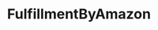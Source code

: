 ---
title: FulfillmentByAmazon
crosslinks:
- Flipping
- Entrepreneur
- autotldr
- WalmartSellers
- flippingcirclejerk
- videos
- startups
- livven
- IAmA
- causeWhyNotMate
- ecommerce
- amazon
- AmazonFBA
- supremeclothing
- handmadeamazon
- conspiracy
- worldnews
- FidgetSpinners
- flipping
- 7FigureCommunity
---